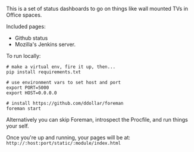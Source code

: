 This is a set of status dashboards to go on things like wall mounted TVs in
Office spaces.

Included pages:

* Github status
* Mozilla's Jenkins server.

To run locally:
```
# make a virtual env, fire it up, then...
pip install requirements.txt

# use environment vars to set host and port
export PORT=5000
export HOST=0.0.0.0

# install https://github.com/ddollar/foreman
foreman start
```

Alternatively you can skip Foreman, introspect the Procfile, and run things your self.

Once you're up and running, your pages will be at:
`http://:host:port/static/:module/index.html`
